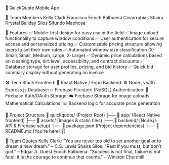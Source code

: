 📌 QuickQuote Mobile App

👥 Team Members
Kelly Clark
Francisco Enoch Balbuena Covarrubias
Shaira Krystal Baliday Silos
Sifundo Maphosa

🚀 Features
✅ Mobile-first design for easy use in the field
✅ Image upload functionality to capture window conditions
✅ User authentication for secure access and personalized pricing
✅ Customizable pricing structure allowing users to set their own rates
✅ Automated window size classification (X-Small, Small, Medium, Large, X-Large)
✅ Dynamic price calculations based on cleaning type, dirt level, accessibility, and contract discounts
✅ Database storage for user profiles, pricing, and bid history
✅ Quick bid summary display without generating an invoice

🛠️ Tech Stack
Frontend: 📱 React Native / Expo
Backend: ⚙️ Node.js with Express.js
Database: 🔥 Firebase Firestore (NoSQL)
Authentication: 🔐 Firebase Auth/OAuth
Storage: ☁️ Firebase Storage for image uploads
Mathematical Calculations: 📊 Backend logic for accurate price generation

📂 Project Structure
📂 quickquote/ (Project Root)
├── 📂 app/ (React Native frontend)
├── 📂 assets/ (Images & static files)
├── 📂 backend/ (Node.js API & Firebase setup)
├── 📄 package.json (Project dependencies)
├── 📄 README.md (You're here! 📖)

📜 Team Quotes
Kelly Clark: "You are never too old to set another goal or to dream a new dream." – C.S. Lewis
Shaira Silos: "Rest if you must, but don't quit." – Edgar A. Guest
Enoch Balbuena: "Success is not final, failure is not fatal: it is the courage to continue that counts." – Winston Churchill
